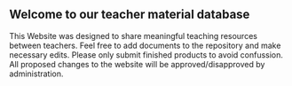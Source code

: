 ## Welcome to our teacher material database 
This Website was designed to share meaningful teaching resources between teachers. Feel free to add documents to the repository and make necessary edits. Please only submit finished products to avoid confussion. All proposed changes to the website will be approved/disapproved by administration. 

